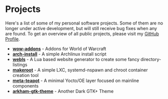 # Projects
Here's a list of some of my personal software projects. Some of them are no longer under active development, but will still receive bug fixes when any are found.
To get an overview of all public projects, please visit my [GitHub Profile](https://github.com/shagu).

- **[wow-addons](./wow-addons)** - Addons for World of Warcraft
- **[arch-install](./arch-install)** - A simple Archlinux install script
- **[webls](./webls)** - A Lua based website generator to create some fancy directory-listings
- **[makeroot](./makeroot)** -  A simple LXC, systemd-nspawn and chroot container creation tool
- **[meta-teapot](./meta-teapot)** - A minimal Yocto/OE layer focused on mainline components
- **[arkham-gtk-theme](./arkham-gtk-theme)** - Another Dark GTK+ Theme
